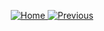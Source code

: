 <p align="center">

  <!-- Home Button -->
  <a href="https://github.com/ishahneilkhan" target="_blank">
    <img src="https://img.shields.io/badge/Home-6f42c1?style=for-the-badge&logo=github&logoColor=white" alt="Home" />
  </a>

  <!-- Previous Button (Gallery page) -->
  <a href="https://github.com/ishahneilkhan/Gallery" target="_blank">
    <img src="https://img.shields.io/badge/Previous-111111?style=for-the-badge&logo=github&logoColor=white" alt="Previous" />
  </a>

</p>
